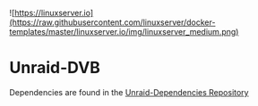 ![https://linuxserver.io](https://raw.githubusercontent.com/linuxserver/docker-templates/master/linuxserver.io/img/linuxserver_medium.png)

# Unraid-DVB

Dependencies are found in the [Unraid-Dependencies Repository](https://github.com/linuxserver/Unraid-Dependencies)